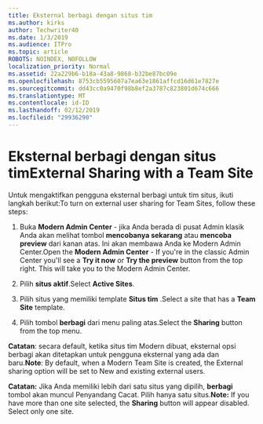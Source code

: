 ```yaml
---
title: Eksternal berbagi dengan situs tim
ms.author: kirks
author: Techwriter40
ms.date: 1/3/2019
ms.audience: ITPro
ms.topic: article
ROBOTS: NOINDEX, NOFOLLOW
localization_priority: Normal
ms.assetid: 22a229b6-b18a-43a8-9868-b32be87bc09e
ms.openlocfilehash: 8753cb5595607a7ea63e1861affcd16d61e7827e
ms.sourcegitcommit: dd43cc0a9470f98b8ef2a3787c823801d674c666
ms.translationtype: MT
ms.contentlocale: id-ID
ms.lasthandoff: 02/12/2019
ms.locfileid: "29936290"
---
```

# <a name="external-sharing-with-a-team-site"></a><span data-ttu-id="8155e-102">Eksternal berbagi dengan situs tim</span><span class="sxs-lookup"><span data-stu-id="8155e-102">External Sharing with a Team Site</span></span>

<span data-ttu-id="8155e-103">Untuk mengaktifkan pengguna eksternal berbagi untuk tim situs, ikuti langkah berikut:</span><span class="sxs-lookup"><span data-stu-id="8155e-103">To turn on external user sharing for Team Sites, follow these steps:</span></span> 
  
1. <span data-ttu-id="8155e-p101">Buka **Modern Admin Center** - jika Anda berada di pusat Admin klasik Anda akan melihat tombol **mencobanya sekarang** atau **mencoba preview** dari kanan atas. Ini akan membawa Anda ke Modern Admin Center.</span><span class="sxs-lookup"><span data-stu-id="8155e-p101">Open the **Modern Admin Center** - If you're in the classic Admin Center you'll see a **Try it now** or **Try the preview** button from the top right. This will take you to the Modern Admin Center.</span></span> 
  
2. <span data-ttu-id="8155e-106">Pilih **situs aktif**.</span><span class="sxs-lookup"><span data-stu-id="8155e-106">Select **Active Sites**.</span></span> 
  
3. <span data-ttu-id="8155e-107">Pilih situs yang memiliki template **Situs tim** .</span><span class="sxs-lookup"><span data-stu-id="8155e-107">Select a site that has a **Team Site** template.</span></span> 
  
4. <span data-ttu-id="8155e-108">Pilih tombol **berbagi** dari menu paling atas.</span><span class="sxs-lookup"><span data-stu-id="8155e-108">Select the **Sharing** button from the top menu.</span></span> 
  
 <span data-ttu-id="8155e-109">**Catatan**: secara default, ketika situs tim Modern dibuat, eksternal opsi berbagi akan ditetapkan untuk pengguna eksternal yang ada dan baru.</span><span class="sxs-lookup"><span data-stu-id="8155e-109">**Note**: By default, when a Modern Team Site is created, the External sharing option will be set to New and existing external users.</span></span> 
  
 <span data-ttu-id="8155e-p102">**Catatan:** Jika Anda memiliki lebih dari satu situs yang dipilih, **berbagi** tombol akan muncul Penyandang Cacat. Pilih hanya satu situs.</span><span class="sxs-lookup"><span data-stu-id="8155e-p102">**Note:** If you have more than one site selected, the **Sharing** button will appear disabled. Select only one site.</span></span> 
  

